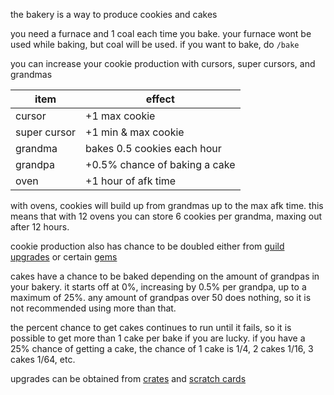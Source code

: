 <script>
  import DocsTemplate from "$lib/components/docs/DocsTemplate.svelte"
  import ItemModal from "$lib/components/docs/ItemModal.svelte"
  import DocsHeader from '$lib/components/docs/DocsHeader.svelte';
</script>

<DocsTemplate title='bakery' />

the bakery is a way to produce <ItemModal item="cookie">cookies</ItemModal> and <ItemModal item="cake">cakes</ItemModal>

<DocsHeader header='h2' text="how it works" />

you need a <ItemModal item="furnace">furnace</ItemModal> and 1 <ItemModal item="coal">coal</ItemModal> each time you bake. your furnace wont be used while baking, but coal will be used. if you want to bake, do `/bake`

<DocsHeader header='h2' text="how do i bake more cookies?" />

you can increase your cookie production with cursors, super cursors, and grandmas

| item                                                    | effect                        |
| ------------------------------------------------------- | ----------------------------- |
| <ItemModal item="cursor">cursor</ItemModal>             | +1 max cookie                 |
| <ItemModal item="super_cursor">super cursor</ItemModal> | +1 min & max cookie           |
| <ItemModal item="grandma">grandma</ItemModal>           | bakes 0.5 cookies each hour   |
| <ItemModal item="grandpa">grandpa</ItemModal>           | +0.5% chance of baking a cake |
| <ItemModal item="oven">oven</ItemModal>                 | +1 hour of afk time           |

with ovens, cookies will build up from grandmas up to the max afk time. this means that with 12 ovens you can store 6 cookies per grandma, maxing out after 12 hours.

cookie production also has chance to be doubled either from [guild upgrades](/docs/economy/guilds) or certain [gems](/docs/economy/items/gems)

<DocsHeader header='h2' text="how do i bake cakes?" />

cakes have a chance to be baked depending on the amount of grandpas in your bakery. it starts off at 0%, increasing by 0.5% per grandpa, up to a maximum of 25%. any amount of grandpas over 50 does nothing, so it is not recommended using more than that.&#x20;

the percent chance to get cakes continues to run until it fails, so it is possible to get more than 1 cake per bake if you are lucky. if you have a 25% chance of getting a cake, the chance of 1 cake is 1/4, 2 cakes 1/16, 3 cakes 1/64, etc.

<DocsHeader header='h2' text="how do you get upgrades?" />

upgrades can be obtained from [crates](/docs/economy/items/crates) and [scratch cards](/docs/economy/items/scratch-cards)
